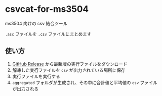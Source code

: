 # csvcat-for-ms3504

ms3504 向けの csv 結合ツール

`.asc` ファイルを `.csv` ファイルにまとめます

## 使い方

1. [GitHub Release](https://github.com/JichouP/csvcat-for-ms3504/releases/latest) から最新版の実行ファイルをダウンロード
1. 解凍した実行ファイルを `csv` が出力されている場所に保存
1. 実行ファイルを実行する
1. `aggregated` フォルダが生成され、その中に合計値と平均値の `csv` ファイルが出力される
